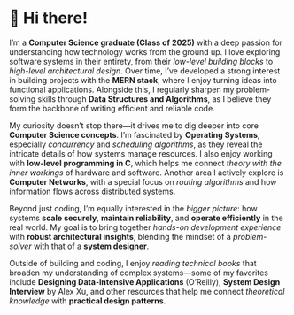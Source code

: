 # 👋 Hi there!

I’m a **Computer Science graduate (Class of 2025)** with a deep passion for understanding how technology works from the ground up. I love exploring software systems in their entirety, from their *low-level building blocks* to *high-level architectural design*. Over time, I’ve developed a strong interest in building projects with the **MERN stack**, where I enjoy turning ideas into functional applications. Alongside this, I regularly sharpen my problem-solving skills through **Data Structures and Algorithms**, as I believe they form the backbone of writing efficient and reliable code.  

My curiosity doesn’t stop there—it drives me to dig deeper into core **Computer Science concepts**. I’m fascinated by **Operating Systems**, especially *concurrency* and *scheduling algorithms*, as they reveal the intricate details of how systems manage resources. I also enjoy working with **low-level programming in C**, which helps me connect *theory with the inner workings* of hardware and software. Another area I actively explore is **Computer Networks**, with a special focus on *routing algorithms* and how information flows across distributed systems.  

Beyond just coding, I’m equally interested in the *bigger picture*: how systems **scale securely**, **maintain reliability**, and **operate efficiently** in the real world. My goal is to bring together *hands-on development experience* with **robust architectural insights**, blending the mindset of a *problem-solver* with that of a **system designer**.  

Outside of building and coding, I enjoy *reading technical books* that broaden my understanding of complex systems—some of my favorites include **Designing Data-Intensive Applications** (O’Reilly), **System Design Interview** by Alex Xu, and other resources that help me connect *theoretical knowledge* with **practical design patterns**.  
